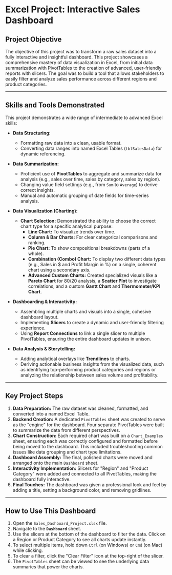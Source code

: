 # Excel Project: Interactive Sales Dashboard

## Project Objective

The objective of this project was to transform a raw sales dataset into a fully interactive and insightful dashboard. This project showcases a comprehensive mastery of data visualization in Excel, from initial data summarization with PivotTables to the creation of advanced, user-friendly reports with slicers. The goal was to build a tool that allows stakeholders to easily filter and analyze sales performance across different regions and product categories.

---

## Skills and Tools Demonstrated

This project demonstrates a wide range of intermediate to advanced Excel skills:

*   **Data Structuring:**
    *   Formatting raw data into a clean, usable format.
    *   Converting data ranges into named Excel Tables (`tblSalesData`) for dynamic referencing.

*   **Data Summarization:**
    *   Proficient use of **PivotTables** to aggregate and summarize data for analysis (e.g., sales over time, sales by category, sales by region).
    *   Changing value field settings (e.g., from `Sum` to `Average`) to derive correct insights.
    *   Manual and automatic grouping of date fields for time-series analysis.

*   **Data Visualization (Charting):**
    *   **Chart Selection:** Demonstrated the ability to choose the correct chart type for a specific analytical purpose:
        *   **Line Chart:** To visualize trends over time.
        *   **Column & Bar Charts:** For clear categorical comparisons and ranking.
        *   **Pie Chart:** To show compositional breakdowns (parts of a whole).
        *   **Combination (Combo) Chart:** To display two different data types (e.g., Sales in $ and Profit Margin in %) on a single, coherent chart using a secondary axis.
        *   **Advanced Custom Charts:** Created specialized visuals like a **Pareto Chart** for 80/20 analysis, a **Scatter Plot** to investigate correlations, and a custom **Gantt Chart** and **Thermometer/KPI Chart**.

*   **Dashboarding & Interactivity:**
    *   Assembling multiple charts and visuals into a single, cohesive dashboard layout.
    *   Implementing **Slicers** to create a dynamic and user-friendly filtering experience.
    *   Using **Report Connections** to link a single slicer to multiple PivotTables, ensuring the entire dashboard updates in unison.

*   **Data Analysis & Storytelling:**
    *   Adding analytical overlays like **Trendlines** to charts.
    *   Deriving actionable business insights from the visualized data, such as identifying top-performing product categories and regions or analyzing the relationship between sales volume and profitability.

---

## Key Project Steps

1.  **Data Preparation:** The raw dataset was cleaned, formatted, and converted into a named Excel Table.
2.  **Backend Creation:** A dedicated `PivotTables` sheet was created to serve as the "engine" for the dashboard. Four separate PivotTables were built to summarize the data from different perspectives.
3.  **Chart Construction:** Each required chart was built on a `Chart_Examples` sheet, ensuring each was correctly configured and formatted before being moved to the dashboard. This included troubleshooting common issues like data grouping and chart type limitations.
4.  **Dashboard Assembly:** The final, polished charts were moved and arranged onto the main `Dashboard` sheet.
5.  **Interactivity Implementation:** Slicers for "Region" and "Product Category" were added and connected to all PivotTables, making the dashboard fully interactive.
6.  **Final Touches:** The dashboard was given a professional look and feel by adding a title, setting a background color, and removing gridlines.

---

## How to Use This Dashboard

1.  Open the `Sales_Dashboard_Project.xlsx` file.
2.  Navigate to the **`Dashboard`** sheet.
3.  Use the slicers at the bottom of the dashboard to filter the data. Click on a Region or Product Category to see all charts update instantly.
4.  To select multiple items, hold down `Ctrl` (on Windows) or `Cmd` (on Mac) while clicking.
5.  To clear a filter, click the "Clear Filter" icon at the top-right of the slicer.
6.  The `PivotTables` sheet can be viewed to see the underlying data summaries that power the charts.
